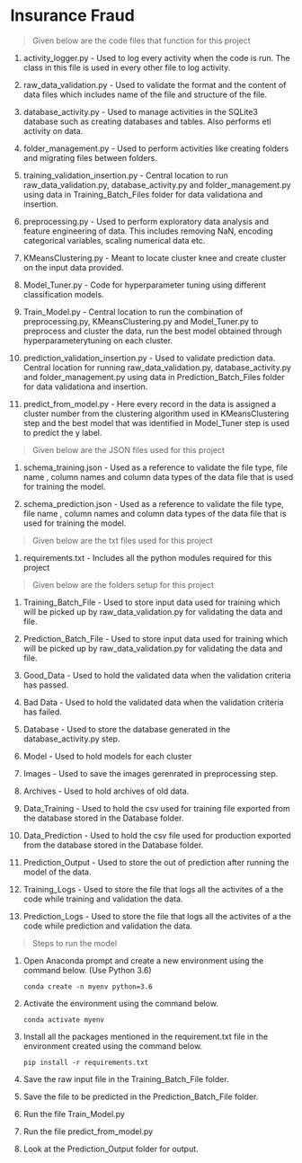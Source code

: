 # Insurance Fraud

> Given below are the code files that function for this project

1) activity_logger.py - Used to log every activity when the code is run. The class in this file is used in every other file to log activity.

2) raw_data_validation.py - Used to validate the format and the content of data files which includes name of the file and structure of the file.

3) database_activity.py - Used to manage activities in the SQLite3 database such as creating databases and tables. Also performs etl activity on data.

4) folder_management.py - Used to perform activities like creating folders and migrating files between folders.

5) training_validation_insertion.py - Central location to run raw_data_validation.py, database_activity.py and folder_management.py  using data in Training_Batch_Files folder for data validationa and insertion.

6) preprocessing.py - Used to perform exploratory data analysis and feature engineering of data. This includes removing NaN, encoding categorical variables, scaling numerical data etc.

7) KMeansClustering.py - Meant to locate cluster knee and create cluster on the input data provided.

8) Model_Tuner.py - Code for hyperparameter tuning using different classification models.

9) Train_Model.py - Central location to run the combination of preprocessing.py, KMeansClustering.py and Model_Tuner.py to preprocess and cluster the data, run the best model obtained through hyperparameterytuning on each cluster.

10) prediction_validation_insertion.py - Used to validate prediction data. Central location for running  raw_data_validation.py, database_activity.py and folder_management.py  using data in Prediction_Batch_Files folder for data validationa and insertion.

11) predict_from_model.py - Here every record in the data is assigned a cluster number from the clustering algorithm used in KMeansClustering step and the best model that was identified in Model_Tuner step is used to predict the y label.


> Given below are the JSON files used for this project
1) schema_training.json - Used as a reference to validate the file type, file name , column names and column data types of the data file that is used for training the model.

2) schema_prediction.json - Used as a reference to validate the file type, file name , column names and column data types of the data file that is used for training the model.

> Given below are the txt files used for this project
1) requirements.txt - Includes all the python modules required for this project

> Given below are the folders setup for this project

1) Training_Batch_File - Used to store input data used for training which will be picked up by raw_data_validation.py for validating the data and file.

2) Prediction_Batch_File - Used to store input data used for training which will be picked up by raw_data_validation.py for validating the data and file.

3) Good_Data - Used to hold the validated data when the validation criteria has passed.

4) Bad Data - Used to hold the validated data when the validation criteria has failed.

5) Database - Used to store the database generated in the database_activity.py step.

6) Model - Used to hold models for each cluster

7) Images - Used to save the images gerenrated in preprocessing step.

8) Archives - Used to hold archives of old data.

9) Data_Training - Used to hold the csv used for training file exported from the database stored in the Database folder.

8) Data_Prediction - Used to hold the csv file used for production exported from the database stored in the Database folder.

9) Prediction_Output - Used to store the out of prediction after running the model of the data.

10) Training_Logs - Used to store the file that logs all the activites of a the code while training and validation the data.

11) Prediction_Logs - Used to store the file that logs all the activites of a the code while prediction and validation the data.



> Steps to run the model
1) Open Anaconda prompt and create a new environment using the command below. (Use Python 3.6)
	
	`conda create -n myenv python=3.6`

2) Activate the environment using the command below.

	`conda activate myenv`

3) Install all the packages mentioned in the requirement.txt file in the environment created using the command below.

	`pip install -r requirements.txt`

4) Save the raw input file in the Training_Batch_File folder.

5) Save the file to be predicted in the Prediction_Batch_File folder.

6) Run the file Train_Model.py

7) Run the file predict_from_model.py

8) Look at the Prediction_Output folder for output.

